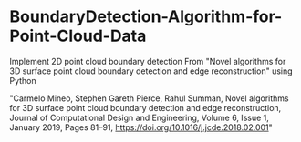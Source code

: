 # BoundaryDetection-Algorithm-for-Point-Cloud-Data
Implement 2D point cloud boundary detection From "Novel algorithms for 3D surface point cloud boundary detection and edge reconstruction" using Python

"Carmelo Mineo, Stephen Gareth Pierce, Rahul Summan, Novel algorithms for 3D surface point cloud boundary detection and edge reconstruction, Journal of Computational Design and Engineering, Volume 6, Issue 1, January 2019, Pages 81–91, https://doi.org/10.1016/j.jcde.2018.02.001"
